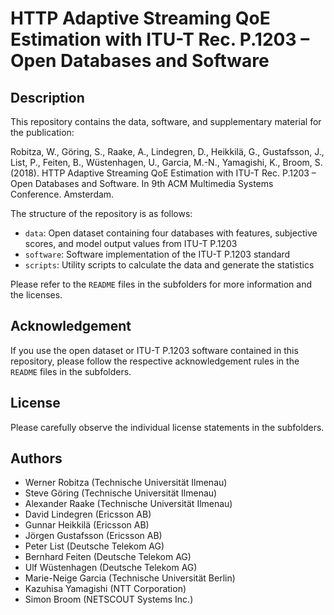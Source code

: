 # HTTP Adaptive Streaming QoE Estimation with ITU-T Rec. P.1203 – Open Databases and Software

## Description

This repository contains the data, software, and supplementary material for the publication:

Robitza, W., Göring, S., Raake, A., Lindegren, D., Heikkilä, G., Gustafsson, J., List, P., Feiten, B., Wüstenhagen, U., Garcia, M.-N., Yamagishi, K., Broom, S. (2018). HTTP Adaptive Streaming QoE Estimation with ITU-T Rec. P.1203 – Open Databases and Software. In 9th ACM Multimedia Systems Conference. Amsterdam.

The structure of the repository is as follows:

- `data`: Open dataset containing four databases with features, subjective scores, and model output values from ITU-T P.1203
- `software`: Software implementation of the ITU-T P.1203 standard
- `scripts`: Utility scripts to calculate the data and generate the statistics

Please refer to the `README` files in the subfolders for more information and the licenses.

## Acknowledgement

If you use the open dataset or ITU-T P.1203 software contained in this repository, please follow the respective acknowledgement rules in the `README` files in the subfolders.

## License

Please carefully observe the individual license statements in the subfolders.

## Authors

- Werner Robitza (Technische Universität Ilmenau)
- Steve Göring (Technische Universität Ilmenau)
- Alexander Raake (Technische Universität Ilmenau)
- David Lindegren (Ericsson AB)
- Gunnar Heikkilä (Ericsson AB)
- Jörgen Gustafsson (Ericsson AB)
- Peter List (Deutsche Telekom AG)
- Bernhard Feiten (Deutsche Telekom AG)
- Ulf Wüstenhagen (Deutsche Telekom AG)
- Marie-Neige Garcia (Technische Universität Berlin)
- Kazuhisa Yamagishi (NTT Corporation)
- Simon Broom (NETSCOUT Systems Inc.)